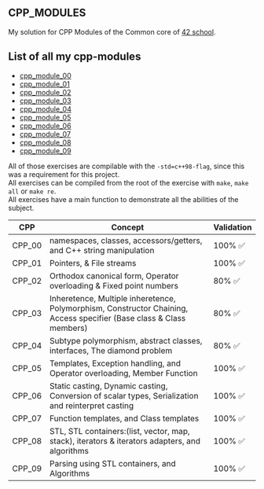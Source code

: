 ## CPP_MODULES

My solution for CPP Modules of the Common core of [42 school](https://42.fr).

## List of all my cpp-modules

- [cpp_module_00](https://github.com/Toowan0x1/CPP_MODULES/tree/master/cpp_module_00)
- [cpp_module_01](https://github.com/Toowan0x1/CPP_MODULES/tree/master/cpp_module_01)
- [cpp_module_02](https://github.com/Toowan0x1/CPP_MODULES/tree/master/cpp_module_02)
- [cpp_module_03](https://github.com/Toowan0x1/CPP_MODULES/tree/master/cpp_module_03)
- [cpp_module_04](https://github.com/Toowan0x1/CPP_MODULES/tree/master/cpp_module_04)
- [cpp_module_05](https://github.com/Toowan0x1/CPP_MODULES/tree/master/cpp_module_05)
- [cpp_module_06](https://github.com/Toowan0x1/CPP_MODULES/tree/master/cpp_module_06)
- [cpp_module_07](https://github.com/Toowan0x1/CPP_MODULES/tree/master/cpp_module_07)
- [cpp_module_08](https://github.com/Toowan0x1/CPP_MODULES/tree/master/cpp_module_08)
- [cpp_module_09](https://github.com/Toowan0x1/CPP_MODULES/tree/master/cpp_module_09)

All of those exercises are compilable with the `-std=c++98-flag`, since this was a requirement for this project.<br>
All exercises can be compiled from the root of the exercise with `make`, `make all` or `make re`.<br>
All exercises have a main function to demonstrate all the abilities of the subject.<br>

| CPP | Concept | Validation |
| ------ | ------ | ------ |
| CPP_00 | namespaces, classes, accessors/getters, and C++ string manipulation | 100% ✅ |
| CPP_01 | Pointers, & File streams | 100% ✅ |
| CPP_02 | Orthodox canonical form, Operator overloading & Fixed point numbers | 80%  ✅ |
| CPP_03 | Inheretence, Multiple inheretence, Polymorphism, Constructor Chaining, Access specifier (Base class & Class members) | 80%  ✅  |
| CPP_04 | Subtype polymorphism, abstract classes, interfaces, The diamond problem | 80%  ✅ |
| CPP_05 | Templates, Exception handling, and Operator overloading, Member Function | 100% ✅ |
| CPP_06 | Static casting, Dynamic casting, Conversion of scalar types, Serialization and reinterpret casting | 100% ✅ |
| CPP_07 | Function templates, and Class templates | 100% ✅ |
| CPP_08 | STL, STL containers:(list, vector, map, stack), iterators & iterators adapters, and algorithms  | 100% ✅ |
| CPP_09 | Parsing using STL containers, and Algorithms | 100% ✅ |
